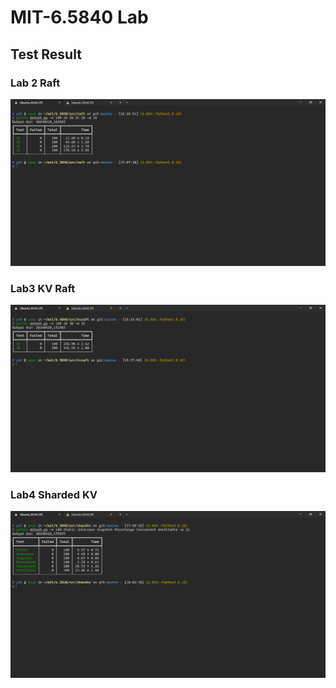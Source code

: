 # MIT-6.5840 Lab

## Test Result

### Lab 2 Raft

![img.png](/asset/img_lab2.png)

### Lab3 KV Raft

![img.png](/asset/img_lab3.png)

### Lab4 Sharded KV

![img.png](/asset/img_lab4_2.png)